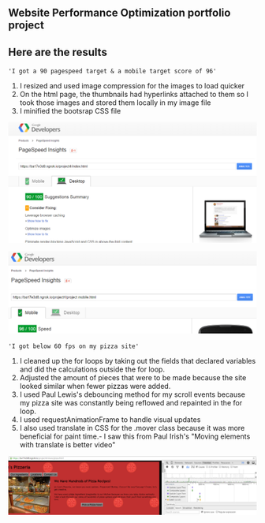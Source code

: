 ## Website Performance Optimization portfolio project

## Here are the results

	'I got a 90 pagespeed target & a mobile target score of 96'
1. I resized and used image compression for the images to load quicker
2. On the html page, the thumbnails had hyperlinks attached to them so I took those images and stored them locally in my image file
3. I minified the bootsrap CSS file 

![alt text](img/pagespeedInsight.png)

![alt text](img/mobile.png)

	'I got below 60 fps on my pizza site'
1. I cleaned up the for loops by taking out the fields that declared variables and did the calculations outside the for loop.
2. Adjusted the amount of pieces that were to be made because the site looked similar when fewer pizzas were added.
3. I used Paul Lewis's debouncing method for my scroll events because my pizza site was constantly being reflowed and repainted in the for loop.
4. I used requestAnimationFrame to handle visual updates
5. I also used translate in CSS for the .mover class because it was more beneficial for paint time.- I saw this from Paul Irish's "Moving elements with translate is better video"

![alt text](img/60fps.png)

